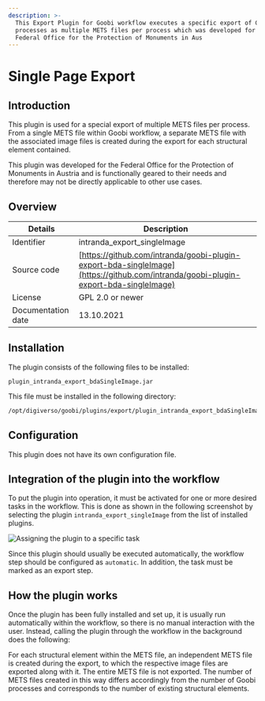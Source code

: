 ```yaml
---
description: >-
  This Export Plugin for Goobi workflow executes a specific export of Goobi
  processes as multiple METS files per process which was developed for the
  Federal Office for the Protection of Monuments in Aus
---
```


# Single Page Export

## Introduction

This plugin is used for a special export of multiple METS files per process. From a single METS file within Goobi workflow, a separate METS file with the associated image files is created during the export for each structural element contained.

This plugin was developed for the Federal Office for the Protection of Monuments in Austria and is functionally geared to their needs and therefore may not be directly applicable to other use cases.

## Overview

| Details            | Description                                                                                                                        |
| ------------------ | ---------------------------------------------------------------------------------------------------------------------------------- |
| Identifier         | intranda\_export\_singleImage                                                                                                      |
| Source code        | [https://github.com/intranda/goobi-plugin-export-bda-singleImage](https://github.com/intranda/goobi-plugin-export-bda-singleImage) |
| License            | GPL 2.0 or newer                                                                                                                   |
| Documentation date | 13.10.2021                                                                                                                         |

## Installation

The plugin consists of the following files to be installed:

```
plugin_intranda_export_bdaSingleImage.jar
```

This file must be installed in the following directory:

```bash
/opt/digiverso/goobi/plugins/export/plugin_intranda_export_bdaSingleImage.jar
```

## Configuration

This plugin does not have its own configuration file.

## Integration of the plugin into the workflow

To put the plugin into operation, it must be activated for one or more desired tasks in the workflow. This is done as shown in the following screenshot by selecting the plugin `intranda_export_singleImage` from the list of installed plugins.

![Assigning the plugin to a specific task](../.gitbook/assets/intranda\_export\_bda\_singleImage\_en.png)

Since this plugin should usually be executed automatically, the workflow step should be configured as `automatic`. In addition, the task must be marked as an export step.

## How the plugin works

Once the plugin has been fully installed and set up, it is usually run automatically within the workflow, so there is no manual interaction with the user. Instead, calling the plugin through the workflow in the background does the following:

For each structural element within the METS file, an independent METS file is created during the export, to which the respective image files are exported along with it. The entire METS file is not exported. The number of METS files created in this way differs accordingly from the number of Goobi processes and corresponds to the number of existing structural elements.

